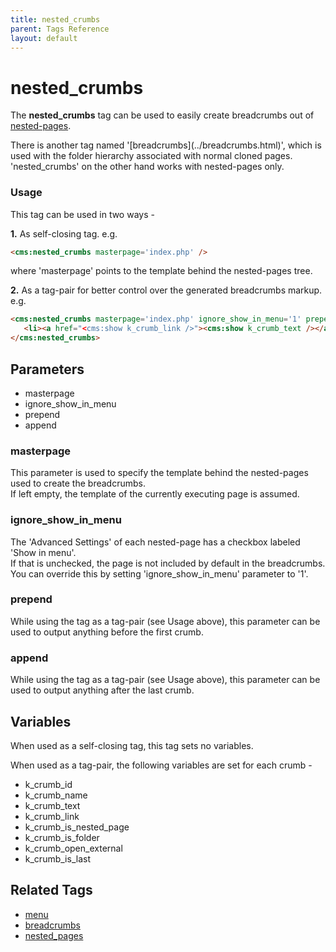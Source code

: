 ```yaml
---
title: nested_crumbs
parent: Tags Reference
layout: default
---
```


# nested_crumbs

The **nested_crumbs** tag can be used to easily create breadcrumbs out of [nested-pages](../concepts/nested-pages-aka-menu-maker.html).

<p class="notice">
    There is another tag named '[breadcrumbs](../breadcrumbs.html)', which is used with the folder hierarchy associated with normal cloned pages.<br/>
    'nested_crumbs' on the other hand works with nested-pages only.
</p>

### Usage

This tag can be used in two ways -

**1\.** As self-closing tag. e.g.

```html
<cms:nested_crumbs masterpage='index.php' />
```

where 'masterpage' points to the template behind the nested-pages tree.

**2\.** As a tag-pair for better control over the generated breadcrumbs markup. e.g.

```html
<cms:nested_crumbs masterpage='index.php' ignore_show_in_menu='1' prepend='<ul class="breadcrumb">' append='</ul>'>
   <li><a href="<cms:show k_crumb_link />"><cms:show k_crumb_text /></a><cms:if k_crumb_is_last='0'> &raquo; </cms:if></li>
</cms:nested_crumbs>
```

## Parameters

* masterpage
* ignore_show_in_menu
* prepend
* append

### masterpage

This parameter is used to specify the template behind the nested-pages used to create the breadcrumbs.<br/>
If left empty, the template of the currently executing page is assumed.

### ignore_show_in_menu

The 'Advanced Settings' of each nested-page has a checkbox labeled 'Show in menu'.<br/>
If that is unchecked, the page is not included by default in the breadcrumbs.<br/>
You can override this by setting 'ignore_show_in_menu' parameter to '1'.

### prepend

While using the tag as a tag-pair (see Usage above), this parameter can be used to output anything before the first crumb.

### append

While using the tag as a tag-pair (see Usage above), this parameter can be used to output anything after the last crumb.

## Variables

When used as a self-closing tag, this tag sets no variables.

When used as a tag-pair, the following variables are set for each crumb -

* k_crumb_id
* k_crumb_name
* k_crumb_text
* k_crumb_link
* k_crumb_is_nested_page
* k_crumb_is_folder
* k_crumb_open_external
* k_crumb_is_last

## Related Tags

* [menu](./menu.html)
* [breadcrumbs](./breadcrumbs.html)
* [nested_pages](./nested_pages.html)
